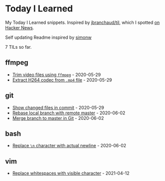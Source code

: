 # Today I Learned

My Today I Learned snippets. Inspired by [jbranchaud/til](https://github.com/jbranchaud/til), which I spotted [on Hacker News](https://news.ycombinator.com/item?id=22908044).

Self updating Readme inspired by [simonw](https://github.com/simonw/til)

<!-- count starts -->7<!-- count ends --> TILs so far.

<!-- index starts -->
## ffmpeg

* [Trim video files using `ffmpeg`](https://github.com/abhijitnathwani/til/blob/master/ffmpeg/trim-video-files-using-ffmpeg.md) - 2020-05-29
* [Extract H264 codec from `.mp4` file](https://github.com/abhijitnathwani/til/blob/master/ffmpeg/extract-h264-from-mp4.md) - 2020-05-29

## git

* [Show changed files in commit](https://github.com/abhijitnathwani/til/blob/master/git/show-changed-files-in-commit.md) - 2020-05-29
* [Rebase local branch with remote master](https://github.com/abhijitnathwani/til/blob/master/git/rebase-local-branch-with-remote-master.md) - 2020-06-02
* [Merge branch to master in Git](https://github.com/abhijitnathwani/til/blob/master/git/merge-git-branch-master.md) - 2020-06-02

## bash

* [Replace `\n` character with actual newline](https://github.com/abhijitnathwani/til/blob/master/bash/replace-newline-character-with-actual.md) - 2020-06-02

## vim

* [Replace whitespaces with visible character](https://github.com/abhijitnathwani/til/blob/master/vim/replace-whitespace-with-character.md) - 2021-04-12
<!-- index ends -->
